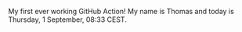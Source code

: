 My first ever working GitHub Action!
My name is Thomas and today is Thursday, 1 September, 08:33 CEST. 
